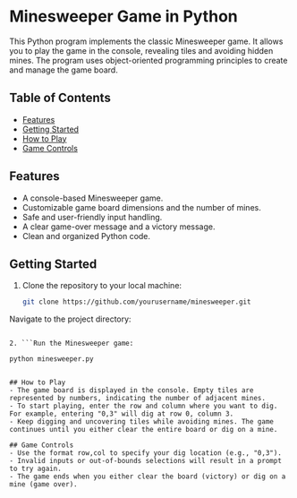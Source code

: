 # Minesweeper Game in Python

This Python program implements the classic Minesweeper game. It allows you to play the game in the console, revealing tiles and avoiding hidden mines. The program uses object-oriented programming principles to create and manage the game board.

## Table of Contents

- [Features](#features)
- [Getting Started](#getting-started)
- [How to Play](#how-to-play)
- [Game Controls](#game-controls)


## Features

- A console-based Minesweeper game.
- Customizable game board dimensions and the number of mines.
- Safe and user-friendly input handling.
- A clear game-over message and a victory message.
- Clean and organized Python code.

## Getting Started

1. Clone the repository to your local machine:

   ```sh
   git clone https://github.com/yourusername/minesweeper.git

Navigate to the project directory:

```cd minesweeper

2. ```Run the Minesweeper game:

python minesweeper.py


## How to Play
- The game board is displayed in the console. Empty tiles are represented by numbers, indicating the number of adjacent mines.
- To start playing, enter the row and column where you want to dig. For example, entering "0,3" will dig at row 0, column 3.
- Keep digging and uncovering tiles while avoiding mines. The game continues until you either clear the entire board or dig on a mine.

## Game Controls
- Use the format row,col to specify your dig location (e.g., "0,3").
- Invalid inputs or out-of-bounds selections will result in a prompt to try again.
- The game ends when you either clear the board (victory) or dig on a mine (game over).

